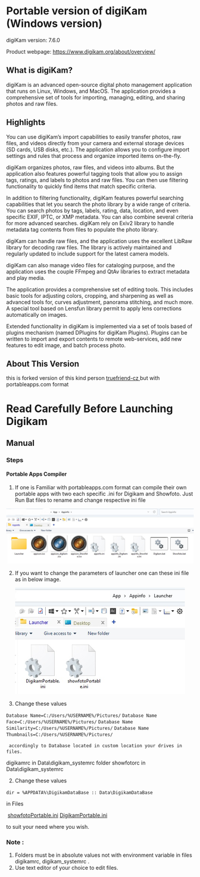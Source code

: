 # Portable version of digiKam (Windows version)

digiKam version: 7.6.0

Product webpage: https://www.digikam.org/about/overview/


## What is digiKam?

digiKam is an advanced open-source digital photo  management application that runs on Linux, Windows, and MacOS. The  application provides a comprehensive set of tools for importing,  managing, editing, and sharing photos and raw files.


## Highlights

You can use digiKam’s import capabilities to easily  transfer photos, raw files, and videos directly from your camera and  external storage devices (SD cards, USB disks, etc.). The application  allows you to configure import settings and rules that process and  organize imported items on-the-fly.

digiKam organizes photos, raw files, and videos into  albums. But the application also features powerful tagging tools that  allow you to assign tags, ratings, and labels to photos and raw files.  You can then use filtering functionality to quickly find items that  match specific criteria.

In addition to filtering functionality, digiKam features  powerful searching capabilities that let you search the photo library by a wide range of criteria. You can search photos by tags, labels,  rating, data, location, and even specific EXIF, IPTC, or XMP metadata.  You can also combine several criteria for more advanced searches.  digiKam rely on Exiv2 library to handle metadata tag contents from files to populate the photo library.

digiKam can handle raw files, and the application uses the excellent LibRaw library for decoding raw files. The library is  actively maintained and regularly updated to include support for the  latest camera models.

digiKam can also manage video files for cataloging  purpose, and the application uses the couple FFmpeg and QtAv libraries  to extract metadata and play media.

The application provides a comprehensive set of editing  tools. This includes basic tools for adjusting colors, cropping, and  sharpening as well as advanced tools for, curves adjustment, panorama  stitching, and much more. A special tool based on Lensfun library permit to apply lens corrections automatically on images.

Extended functionality in digiKam is implemented via a set of tools based of plugins mechanism (named DPlugins for digiKam  Plugins). Plugins can be written to import and export contents to remote web-services, add new features to edit image, and batch process photo.

## About This Version 

this is forked version of this kind person [ truefriend-cz ](https://github.com/truefriend-cz) but with portableapps.com format

# Read Carefully Before Launching Digikam

## Manual

### Steps

#### Portable Apps Compiler

1. If one is Familiar with portableapps.com format can compile their own portable apps with two each specific .ini for Digikam and Showfoto. Just Run Bat files to rename and change respective ini file

![](Assets/img/Images_01.jpg)

2. If you want to change the parameters of launcher one can these ini file as in below image.

   ![](Assets/img/Images_02.jpg)

1. Change these values

`Database Name=C:/Users/%USERNAME%/Pictures/` 
`Database Name Face=C:/Users/%USERNAME%/Pictures/` 
`Database Name Similarity=C:/Users/%USERNAME%/Pictures/` 
`Database Name Thumbnails=C:/Users/%USERNAME%/Pictures/`  

     accordingly to Database located in custom location your drives in files.

digikamrc in Data\digikam_systemrc folder
showfotorc in Data\digikam_systemrc

2. Change these values   

`dir = %APPDATA%\DigikamDataBase :: Data\DigikamDataBase`

   in Files

​						[showfotoPortable.ini](showfotoPortable.ini) 								[DigikamPortable.ini](DigikamPortable.ini)

to suit your need where you wish.

### Note :

1. Folders must be in absolute values not with environment variable in files digikamrc, digikam_systemrc .
2. Use text editor of your choice to edit files.